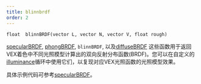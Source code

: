 ```yaml
---
title: blinnbrdf
order: 2
---
```


`float  blinnBRDF(vector L, vector N, vector V, float rough)`

[specularBRDF](specularBRDF.html "返回VEX着色中使用的不同光照模型计算出的BRDF值"), [phongBRDF](phongBRDF.html), `blinnBRDF`,
以及[diffuseBRDF](diffuseBRDF.html) 这些函数用于返回VEX着色中不同光照模型计算出的双向反射分布函数(BRDF)。您可以在自定义的[illuminance](illuminance.html "遍历场景中的所有光源，为每个光源调用光照着色器来设置Cl和L全局变量")循环中使用它们，以复现对应VEX光照函数的光照模型效果。

具体示例代码可参考[specularBRDF](specularBRDF.html "返回VEX着色中使用的不同光照模型计算出的BRDF值")。
